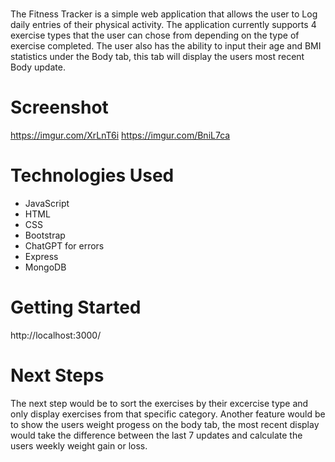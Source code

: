 # <Fitness Tracker>
The Fitness Tracker is a simple web application that allows the user to Log daily entries of their physical activity. The application currently supports 4 exercise types that the user can chose from depending on the type of exercise completed. The user also has the ability to input their age and BMI statistics under the Body tab, this tab will display the users most recent Body update.

# Screenshot

https://imgur.com/XrLnT6i
https://imgur.com/BniL7ca


# Technologies Used

- JavaScript
- HTML
- CSS
- Bootstrap
- ChatGPT for errors
- Express
- MongoDB

# Getting Started

http://localhost:3000/

# Next Steps

The next step would be to sort the exercises by their excercise type and only display exercises from that specific category.
Another feature would be to show the users weight progess on the body tab, the most recent display would take the difference between the last 7 updates and calculate the users weekly weight gain or loss. 
